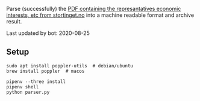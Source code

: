Parse (successfully) the [PDF containing the represantatives economic interests, etc from stortinget.no](https://www.stortinget.no/no/Stortinget-og-demokratiet/Representantene/Okonomiske-interesser/) into a machine readable format and archive result.

Last updated by bot: 2020-08-25

## Setup
    sudo apt install poppler-utils  # debian/ubuntu
    brew install poppler  # macos

    pipenv --three install
    pipenv shell
    python parser.py
